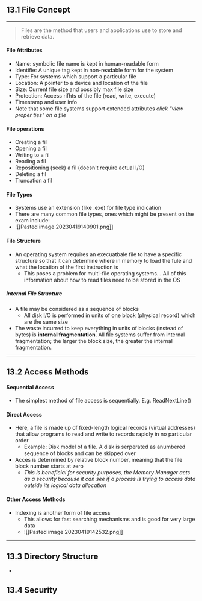 ## 13.1 File Concept 
--- 
> Files are the method that users and applications use to store and retrieve data. 
#### File Attributes
- Name: symbolic file name is kept in human-readable form 
- Identifie: A unique tag kept in non-readable form for the system
- Type: For systems which support a particular file
- Location: A pointer to a device and location of the file
- Size: Current file size and possibly max file size
- Protection: Access rifhts of the file (read, write, execute)
- Timestamp and user info
- Note that some file systems support extended attributes *click "view proper ties" on a file*
#### File operations
- Creating a fil
- Opening a fil
- Writing to a fil
- Reading a fil
- Repositioning (seek) a fil (doesn't require actual I/O)
- Deleting a fil
- Truncation a fil 
#### File Types
- Systems use an extension (like .exe) for file type indication
- There are many common file types, ones which might be present on the exam include: 
- ![[Pasted image 20230419140901.png]]
#### File Structure
- An operating system requires an execuatbale file to have a specific structure so that it can determine where in memory to load the fule and what the location of the first instruction is
	- This poses a problem for multi-file operating systems... All of this information about how to read files need to be stored in the OS
##### Internal File Structure
- A file may be considered as a sequence of blocks
	- All disk I/O is performed in units of one block (physical record) which are the same size
- The waste incurred to keep everything in units of blocks (instead of bytes) is **internal fragmentation**. All file systems suffer from internal fragmentation; the larger the block size, the greater the internal fragmentation. 
---
## 13.2 Access Methods
#### Sequential Access
- The simplest method of file access is sequentially. E.g. ReadNextLine()
#### Direct Access
- Here, a file is made up of fixed-length logical records (virtual addresses) that allow programs to read and write to records rapidly in no particular order
	- Example: Disk model of a file. A disk is serperated as anumbered sequence of blocks and can be skipped over
- Acces is determined by relative block number, meaning that the file block number starts at zero 
	- *This is beneficial for security purposes, the Memory Manager acts as a security because it can see if a process is trying to access data outside its logical data allocation* 
#### Other Access Methods
- Indexing is another form of file access
	- This allows for fast searching mechanisms and is good for very large data
	- ![[Pasted image 20230419142532.png]]
---
## 13.3 Directory Structure 
- 
## 13.4 Security 
